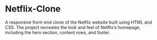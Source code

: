 # Netflix-Clone

A responsive front-end clone of the Netflix website built using HTML and CSS. The project recreates the look and feel of Netflix’s homepage, including the hero section, content rows, and footer.
